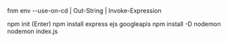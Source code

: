 fnm env --use-on-cd | Out-String | Invoke-Expression

npm init (Enter)
npm install express ejs googleapis
npm install -D nodemon
nodemon index.js